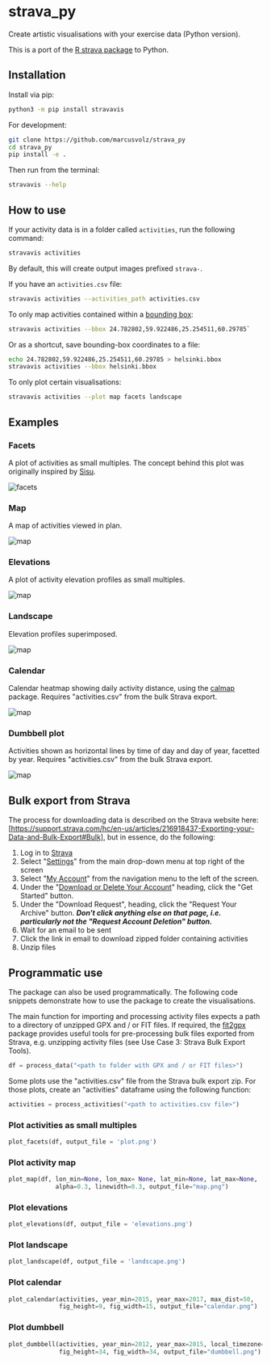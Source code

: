 # strava_py

Create artistic visualisations with your exercise data (Python version).

This is a port of the [R strava package](https://github.com/marcusvolz/strava) to
Python.

## Installation

Install via pip:

```sh
python3 -m pip install stravavis
```

For development:

```sh
git clone https://github.com/marcusvolz/strava_py
cd strava_py
pip install -e .
```

Then run from the terminal:

```sh
stravavis --help
```

## How to use

If your activity data is in a folder called `activities`, run the following command:

```sh
stravavis activities
```

By default, this will create output images prefixed `strava-`.

If you have an `activities.csv` file:

```sh
stravavis activities --activities_path activities.csv
```

To only map activities contained within a
[bounding box](https://boundingbox.klokantech.com/):

```sh
stravavis activities --bbox 24.782802,59.922486,25.254511,60.29785`
```

Or as a shortcut, save bounding-box coordinates to a file:

```sh
echo 24.782802,59.922486,25.254511,60.29785 > helsinki.bbox
stravavis activities --bbox helsinki.bbox
```

To only plot certain visualisations:

```sh
stravavis activities --plot map facets landscape
```

## Examples

### Facets

A plot of activities as small multiples. The concept behind this plot was originally
inspired by [Sisu](https://twitter.com/madewithsisu).

![facets](https://raw.githubusercontent.com/marcusvolz/strava_py/main/plots/facets001.png "Facets, showing activity outlines")

### Map

A map of activities viewed in plan.

![map](https://raw.githubusercontent.com/marcusvolz/strava_py/main/plots/map001.png "A map of activities viewed in plan")

### Elevations

A plot of activity elevation profiles as small multiples.

![map](https://raw.githubusercontent.com/marcusvolz/strava_py/main/plots/elevations001.png "A plot of activity elevation profiles as small multiples")

### Landscape

Elevation profiles superimposed.

![map](https://raw.githubusercontent.com/marcusvolz/strava_py/main/plots/landscape001.png "Elevation profiles superimposed")

### Calendar

Calendar heatmap showing daily activity distance, using the
[calmap](https://pythonhosted.org/calmap/) package. Requires "activities.csv" from the
bulk Strava export.

![map](https://raw.githubusercontent.com/marcusvolz/strava_py/main/plots/calendar001.png "Calendar heatmap")

### Dumbbell plot

Activities shown as horizontal lines by time of day and day of year, facetted by year.
Requires "activities.csv" from the bulk Strava export.

![map](https://raw.githubusercontent.com/marcusvolz/strava_py/main/plots/dumbbell001.png "Dumbbell plot")

## Bulk export from Strava

The process for downloading data is described on the Strava website here:
[https://support.strava.com/hc/en-us/articles/216918437-Exporting-your-Data-and-Bulk-Export#Bulk],
but in essence, do the following:

1. Log in to [Strava](https://www.strava.com/)
2. Select "[Settings](https://www.strava.com/settings/profile)" from the main drop-down
   menu at top right of the screen
3. Select "[My Account](https://www.strava.com/account)" from the navigation menu to the
   left of the screen.
4. Under the
   "[Download or Delete Your Account](https://www.strava.com/athlete/delete_your_account)"
   heading, click the "Get Started" button.
5. Under the "Download Request", heading, click the "Request Your Archive" button.
   **_Don't click anything else on that page, i.e. particularly not the "Request Account
   Deletion" button._**
6. Wait for an email to be sent
7. Click the link in email to download zipped folder containing activities
8. Unzip files

## Programmatic use

The package can also be used programmatically. The following code snippets demonstrate
how to use the package to create the visualisations.

The main function for importing and processing activity files expects a path to a
directory of unzipped GPX and / or FIT files. If required, the
[fit2gpx](https://github.com/dodo-saba/fit2gpx) package provides useful tools for
pre-processing bulk files exported from Strava, e.g. unzipping activity files (see Use
Case 3: Strava Bulk Export Tools).

```python
df = process_data("<path to folder with GPX and / or FIT files>")
```

Some plots use the "activities.csv" file from the Strava bulk export zip. For those
plots, create an "activities" dataframe using the following function:

```python
activities = process_activities("<path to activities.csv file>")
```

### Plot activities as small multiples

```python
plot_facets(df, output_file = 'plot.png')
```

### Plot activity map

```python
plot_map(df, lon_min=None, lon_max= None, lat_min=None, lat_max=None,
             alpha=0.3, linewidth=0.3, output_file="map.png")
```

### Plot elevations

```python
plot_elevations(df, output_file = 'elevations.png')
```

### Plot landscape

```python
plot_landscape(df, output_file = 'landscape.png')
```

### Plot calendar

```python
plot_calendar(activities, year_min=2015, year_max=2017, max_dist=50,
              fig_height=9, fig_width=15, output_file="calendar.png")
```

### Plot dumbbell

```python
plot_dumbbell(activities, year_min=2012, year_max=2015, local_timezone='Australia/Melbourne',
              fig_height=34, fig_width=34, output_file="dumbbell.png")
```
